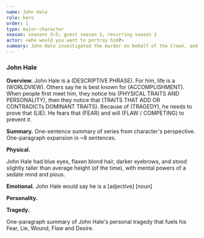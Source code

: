 ```yaml
---
name: John Hale
role: hero
order: 1
type: major-character
season: seasons 3–5; guest season 1; recurring season 2
actor: <who would you want to portray him?>
summary: John Hale investigated the murder on behalf of the Crown, and grew suspicious of Strand. He and John Montresor went to Meadville to learn more.
---
```


<!-- Snowflake 3 - Character Summary. Take an hour and write a one-page summary sheet that tells
* one-sentence summary of character's storyline
* Secret Desire / Want / Motivation
* Nobel Quest / Goal (SMART)
* Epiphany, how the character changes
* one-paragraph summary of character's storyline

Snowflake 5 - Character Backstory. Take a few hours per character to explore their tragedy and how it propels them forward.

Snowflake 7 - Character Details. Take several hours per character to flesh out the details. -->

### John Hale

**Overview.**
John Hale is a (DESCRIPTIVE PHRASE).
For him, life is a (WORLDVIEW).
Others say he is best known for (ACCOMPLISHMENT).
When people first meet him, they notice his (PHYSICAL TRAITS AND PERSONALITY), then they notice that (TRAITS THAT ADD OR CONTRADICTs DOMINANT TRAITS).
Because of (TRAGEDY), he needs to prove that (LIE).
He fears that (FEAR) and will (FLAW / COMPETING) to prevent it.

**Summary.**
One-sentence summary of series from character's perspective.
One-paragraph expansion in ~8 sentences.
<!-- The Lie Believed -->
<!-- Surprise 1 - Lie Proved -->
<!-- Reaction 1 - Quest Committed -->
<!-- The Truth Voiced -->
<!-- Surprise 2 - Lie Doubted -->
<!-- Surprise 3 - Lie Confronted -->
<!-- Epiphany - Truth Embraced -->

**Physical.**
<!-- Defining Characteristic -->
<!-- Eyes -->
<!-- Hair -->
<!-- Build -->
<!-- Style -->
<!-- Age -->

John Hale had blue eyes, flaxen blond hair, darker eyebrows, and stood slightly taller than average height (of the time), with mental powers of a sedate mind and pious.

**Emotional.**
John Hale would say he is a [adjective] [noun]<!-- Identity -->
<!-- Fear / External Conflict / what believes will reoccur -->
<!-- Lie / Internal conflict / believes true due to backstory -->
<!-- Wound / Emotional repercussions-->
<!-- Flaw / bad behavior protecting wound -->
<!--  Desire / Want / Dream -->
<!-- Competing Value / alternate expression of Want counter to series theme -->

**Personality.**
<!-- Social Mask -->
<!-- Humor -->
<!-- Faith -->
<!-- Politics -->
<!-- Upbringing -->
<!-- Education -->
<!-- Work History -->
<!-- Interests -->
<!-- Friends -->
<!-- Foes -->
<!-- Philosophy -->

**Tragedy.**
<!-- Rough out the Dark Moment Story, a short-story like _Butcher of Anderson Station_. -->
One-paragraph summary of John Hale's personal tragedy that fuels his Fear, Lie, Wound, Flaw and Desire.
